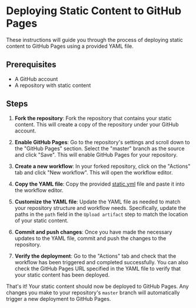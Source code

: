 # Deploying Static Content to GitHub Pages

These instructions will guide you through the process of deploying static content to GitHub Pages using a provided YAML file. 

## Prerequisites

- A GitHub account
- A repository with static content

## Steps

1. **Fork the repository**: Fork the repository that contains your static content. This will create a copy of the repository under your GitHub account.

2. **Enable GitHub Pages**: Go to the repository's settings and scroll down to the "GitHub Pages" section. Select the "master" branch as the source and click "Save". This will enable GitHub Pages for your repository.

3. **Create a new workflow**: In your forked repository, click on the "Actions" tab and click "New workflow". This will open the workflow editor.

4. **Copy the YAML file**: Copy the provided [static.yml](https://github.com/your-username/your-repo-name/blob/master/.github/workflows/static.yml) file and paste it into the workflow editor.

5. **Customize the YAML file**: Update the YAML file as needed to match your repository structure and workflow needs. Specifically, update the paths in the `path` field in the `Upload artifact` step to match the location of your static content.

6. **Commit and push changes**: Once you have made the necessary updates to the YAML file, commit and push the changes to the repository.

7. **Verify the deployment**: Go to the "Actions" tab and check that the workflow has been triggered and completed successfully. You can also check the GitHub Pages URL specified in the YAML file to verify that your static content has been deployed.

That's it! Your static content should now be deployed to GitHub Pages. Any changes you make to your repository's `master` branch will automatically trigger a new deployment to GitHub Pages.
